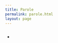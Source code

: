 ```yaml
---
title: Parole
permalink: parole.html
layout: page
---
```


<style type="text/css">
  ul li { text-align: left; } ul { display: inline-block; }
</style>

* 